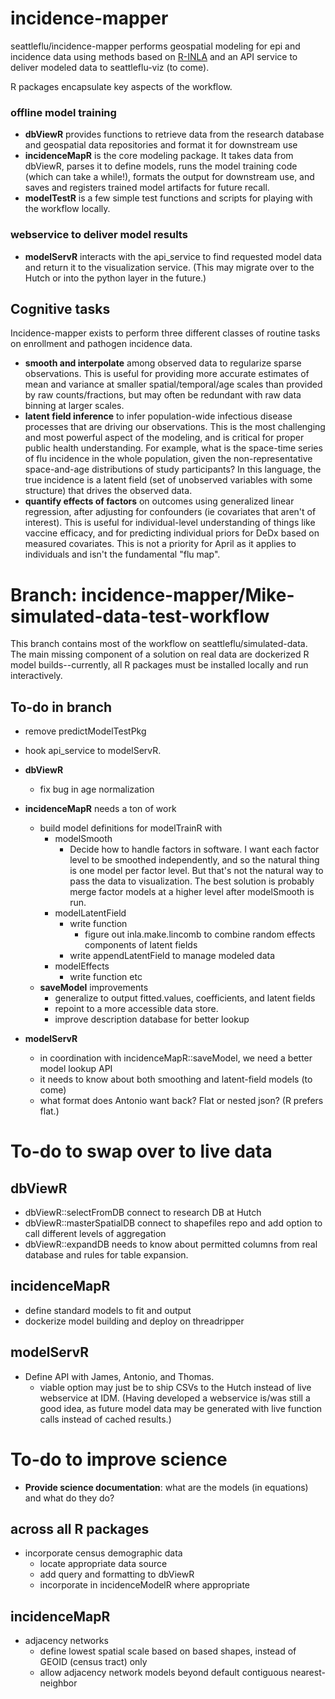 # incidence-mapper

seattleflu/incidence-mapper performs geospatial modeling for epi and incidence data using methods based on [R-INLA](http://www.r-inla.org/) and an API service to deliver modeled data to seattleflu-viz (to come). 

R packages encapsulate key aspects of the workflow.

### offline model training
- **dbViewR** provides functions to retrieve data from the research database and geospatial data repositories and format it for downstream use
- **incidenceMapR** is the core modeling package.  It takes data from dbViewR, parses it to define models, runs the model training code (which can take a while!), formats the output for downstream use, and saves and registers trained model artifacts for future recall. 
- **modelTestR** is a few simple test functions and scripts for playing with the workflow locally. 

### webservice to deliver model results
- **modelServR** interacts with the api_service to find requested model data and return it to the visualization service.  (This may migrate over to the Hutch or into the python layer in the future.)


## Cognitive tasks 

Incidence-mapper exists to perform three different classes of routine tasks on enrollment and pathogen incidence data.
- **smooth and interpolate** among observed data to regularize sparse observations. This is useful for providing more accurate estimates of mean and variance at smaller spatial/temporal/age scales than provided by raw counts/fractions, but may often be redundant with raw data binning at larger scales.
- **latent field inference** to infer population-wide infectious disease processes that are driving our observations.  This is the most challenging and most powerful aspect of the modeling, and is critical for proper public health understanding.   For example, what is the space-time series of flu incidence in the whole population, given the non-representative space-and-age distributions of study participants?  In this language, the true incidence is a latent field (set of unobserved variables with some structure) that drives the observed data. 
- **quantify effects of factors** on outcomes using generalized linear regression, after adjusting for confounders (ie covariates that aren't of interest).  This is useful for individual-level understanding of things like vaccine efficacy, and for predicting individual priors for DeDx based on measured covariates. This is not a priority for April as it applies to individuals and isn't the fundamental "flu map".

# Branch: incidence-mapper/Mike-simulated-data-test-workflow

This branch contains most of the workflow on seattleflu/simulated-data.  The main missing component of a solution on real data are dockerized R model builds--currently, all R packages must be installed locally and run interactively. 

## To-do in branch

- remove predictModelTestPkg
- hook api_service to modelServR.
- **dbViewR** 
  - fix bug in age normalization 
- **incidenceMapR** needs a ton of work
  - build model definitions for modelTrainR with
    - modelSmooth
      - Decide how to handle factors in software. I want each factor level to be smoothed independently, and so the natural thing is one model per factor level. But that's not the natural way to pass the data to visualization. The best solution is probably merge factor models at a higher level after modelSmooth is run. 
    - modelLatentField
      - write function
        - figure out inla.make.lincomb to combine random effects components of latent fields
      - write appendLatentField to manage modeled data
    - modelEffects
      - write function etc
  - **saveModel** improvements
    - generalize to output fitted.values, coefficients, and latent fields
    - repoint to a more accessible data store. 
    - improve description database for better lookup

- **modelServR**
  - in coordination with incidenceMapR::saveModel, we need a better model lookup API
  - it needs to know about both smoothing and latent-field models (to come)
  - what format does Antonio want back? Flat or nested json? (R prefers flat.)
  
# To-do to swap over to live data

## dbViewR

- dbViewR::selectFromDB connect to research DB at Hutch
- dbViewR::masterSpatialDB connect to shapefiles repo and add option to call different levels of aggregation
- dbViewR::expandDB needs to know about permitted columns from real database and rules for table expansion.

## incidenceMapR
- define standard models to fit and output
- dockerize model building and deploy on threadripper

## modelServR
- Define API with James, Antonio, and Thomas.
  - viable option may just be to ship CSVs to the Hutch instead of live webservice at IDM.  (Having developed a webservice is/was still a good idea, as future model data may be generated with live function calls instead of cached results.)


# To-do to improve science

- **Provide science documentation**: what are the models (in equations) and what do they do?
 
## across all R packages
- incorporate census demographic data
  - locate appropriate data source
  - add query and formatting to dbViewR
  - incorporate in incidenceModelR where appropriate
  
## incidenceMapR
- adjacency networks
  - define lowest spatial scale based on based shapes, instead of GEOID (census tract) only
  - allow adjacency network models beyond default contiguous nearest-neighbor
  


